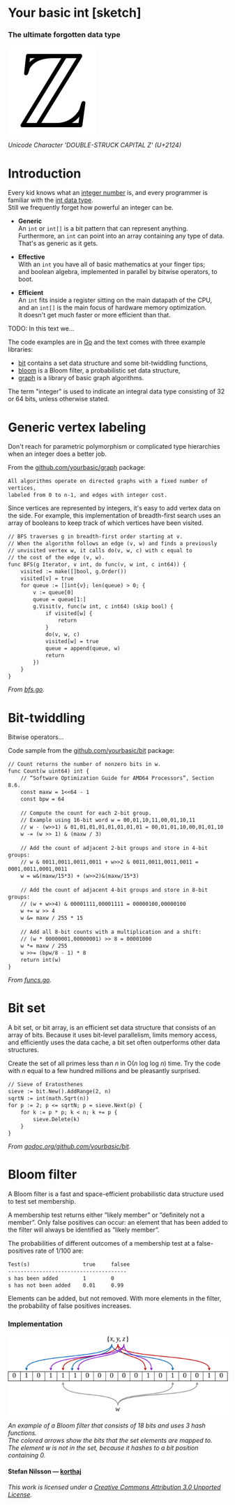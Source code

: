 # Your basic int [sketch]

### The ultimate forgotten data type

![DOUBLE-STRUCK CAPITAL Z](res/z.png)

*Unicode Character 'DOUBLE-STRUCK CAPITAL Z' (U+2124)*

# Introduction

Every kid knows what an [integer number][integer] is,
and every programmer is familiar with the [int data type][int].  
Still we frequently forget how powerful an integer can be.

- **Generic**  
  An `int` or `int[]` is a bit pattern that can represent anything.  
  Furthermore, an `int` can point into an array containing any type of data.  
  That's as generic as it gets.

- **Effective**  
  With an `int` you have all of basic mathematics at your finger tips;  
  and boolean algebra, implemented in parallel by bitwise operators, to boot.

- **Efficient**  
  An `int` fits inside a register sitting on the main datapath of the CPU,  
  and an `int[]` is the main focus of hardware memory optimization.  
  It doesn't get much faster or more efficient than that.

TODO: In this text we...

The code examples are in [Go][golang] and the text comes with
three example libraries:

- [bit][bit] contains a set data structure and some bit-twiddling functions,
- [bloom][bloom] is a Bloom filter, a probabilistic set data structure,
- [graph][graph] is a library of basic graph algorithms.

The term "integer" is used to indicate an integral data type
consisting of 32 or 64 bits, unless otherwise stated.


# Generic vertex labeling

Don't reach for parametric polymorphism or complicated type hierarchies
when an integer does a better job.

From the [github.com/yourbasic/graph][graph] package:

    All algorithms operate on directed graphs with a fixed number of vertices, 
    labeled from 0 to n-1, and edges with integer cost.

Since vertices are represented by integers, it's easy to add vertex data
on the side. For example, this implementation of breadth-first search
uses an array of booleans to keep track of which vertices have been visited.

    // BFS traverses g in breadth-first order starting at v.
    // When the algorithm follows an edge (v, w) and finds a previously
    // unvisited vertex w, it calls do(v, w, c) with c equal to
    // the cost of the edge (v, w).
    func BFS(g Iterator, v int, do func(v, w int, c int64)) {
        visited := make([]bool, g.Order())
        visited[v] = true
        for queue := []int{v}; len(queue) > 0; {
            v := queue[0]
            queue = queue[1:]
            g.Visit(v, func(w int, c int64) (skip bool) {
                if visited[w] {
                    return
                }
                do(v, w, c)
                visited[w] = true
                queue = append(queue, w)
                return
            })
        }
    }

*From [bfs.go][graphbfs].*


# Bit-twiddling

Bitwise operators...

Code sample from the [github.com/yourbasic/bit][bit] package:

    // Count returns the number of nonzero bits in w.
    func Count(w uint64) int {
        // “Software Optimization Guide for AMD64 Processors”, Section 8.6.
        const maxw = 1<<64 - 1
        const bpw = 64
    
        // Compute the count for each 2-bit group.
        // Example using 16-bit word w = 00,01,10,11,00,01,10,11
        // w - (w>>1) & 01,01,01,01,01,01,01,01 = 00,01,01,10,00,01,01,10
        w -= (w >> 1) & (maxw / 3)

        // Add the count of adjacent 2-bit groups and store in 4-bit groups:
        // w & 0011,0011,0011,0011 + w>>2 & 0011,0011,0011,0011 = 0001,0011,0001,0011
        w = w&(maxw/15*3) + (w>>2)&(maxw/15*3)
    
        // Add the count of adjacent 4-bit groups and store in 8-bit groups:
        // (w + w>>4) & 00001111,00001111 = 00000100,00000100
        w += w >> 4
        w &= maxw / 255 * 15
    
        // Add all 8-bit counts with a multiplication and a shift:
        // (w * 00000001,00000001) >> 8 = 00001000
        w *= maxw / 255
        w >>= (bpw/8 - 1) * 8
        return int(w)
    }

*From [funcs.go][bitfunc].*


# Bit set

A bit set, or bit array, is an efficient set data structure that consists
of an array of bits. Because it uses bit-level parallelism,
limits memory access, and efficiently uses the data cache,
a bit set often outperforms other data structures.

Create the set of all primes less than *n* in O(*n* log log *n*) time.
Try the code with *n* equal to a few hundred millions and be pleasantly surprised.

    // Sieve of Eratosthenes
    sieve := bit.New().AddRange(2, n)
    sqrtN := int(math.Sqrt(n))
    for p := 2; p <= sqrtN; p = sieve.Next(p) {
        for k := p * p; k < n; k += p {
            sieve.Delete(k)
        }
    }

*From [godoc.org/github.com/yourbasic/bit][bitdoc].*


# Bloom filter

A Bloom filter is a fast and space-efficient probabilistic data structure
used to test set membership.

A membership test returns either ”likely member” or ”definitely not a member”.
Only false positives can occur: an element that has been added to the filter
will always be identified as ”likely member”.

The probabilities of different outcomes of a membership test
at a false-positives rate of 1/100 are:

    Test(s)                 true     falsee
    --------------------------------------
    s has been added        1        0
    s has not been added    0.01     0.99

Elements can be added, but not removed. With more elements in the filter,
the probability of false positives increases.

### Implementation

![Bloom filter](res/bloom.png)

*An example of a Bloom filter that  consists of 18 bits and uses 3 hash functions.  
The colored arrows show the bits that the set elements are mapped to.  
The element w is not in the set, because it hashes to a bit position containing 0.*


#### Stefan Nilsson — [korthaj][korthaj]

*This work is licensed under a [Creative Commons Attribution 3.0 Unported License][CCBY3].*

[bit]: https://github.com/yourbasic/bit
[bitdoc]: https://godoc.org/github.com/yourbasic/bit
[bitfunc]: https://github.com/yourbasic/bit/blob/master/funcs.go
[bloom]: https://github.com/yourbasic/bloom
[CCBY3]: https://creativecommons.org/licenses/by/3.0/deed.en
[golang]: https://golang.org
[graph]: https://github.com/yourbasic/graph
[graphbfs]: https://github.com/yourbasic/graph/blob/master/bfs.go
[int]: https://en.wikipedia.org/wiki/Integer_(computer_science)
[integer]: https://en.wikipedia.org/wiki/Integer
[korthaj]: https://github.com/korthaj
[wikibloom]: https://en.wikipedia.org/wiki/File:Bloom_filter.svg
[wikiint]: (https://commons.wikimedia.org/wiki/File:Integers-line.svg)


